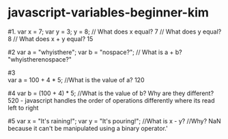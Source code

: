 # javascript-variables-beginner-kim

#1.
    var  x = 7;
    var  y = 3;
    y = 8;
    // What does x equal?  7
    // What does y equal? 8
    // What does x + y equal? 15

#2
    var a = "whyisthere";
    var b = "nospace?";
    // What is a + b? "whyistherenospace?"

#3  
    var a = 100 + 4 * 5;
    //What is the value of a? 120

#4
    var b = (100 + 4) * 5;
    //What is the value of b? Why are they different? 520 - javascript handles the order of operations differently where its read left to right

#5
  var x = "It's raining!";
  var y = "It's pouring!";
    //What is x - y?
    //Why? NaN because it can't be manipulated using a binary operator.'
